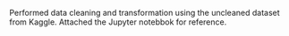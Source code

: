 Performed data cleaning and transformation using the uncleaned dataset from Kaggle.
Attached the Jupyter notebbok for reference.
